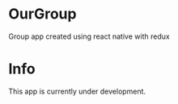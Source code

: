 # OurGroup
Group app created using react native with redux
# Info
This app is currently under development.
